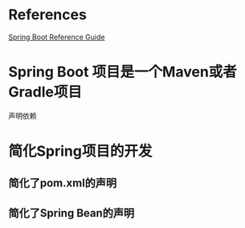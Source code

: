 # References
[Spring Boot Reference Guide](https://spring.io/projects/spring-boot#learn)  

# Spring Boot 项目是一个Maven或者Gradle项目
声明依赖
# 简化Spring项目的开发
## 简化了pom.xml的声明

## 简化了Spring Bean的声明






